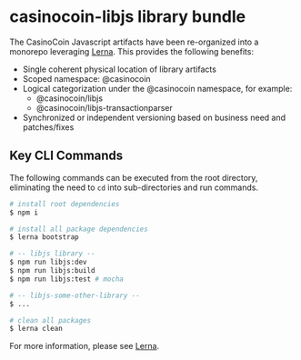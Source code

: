 # casinocoin-libjs library bundle

The CasinoCoin Javascript artifacts have been re-organized into a monorepo leveraging [Lerna](https://github.com/lerna/lerna). This provides the following benefits:

* Single coherent physical location of library artifacts
* Scoped namespace: @casinocoin
* Logical categorization under the @casinocoin namespace, for example:
  * @casinocoin/libjs
  * @casinocoin/libjs-transactionparser
* Synchronized or independent versioning based on business need and patches/fixes

## Key CLI Commands

The following commands can be executed from the root directory, eliminating the need to `cd` into sub-directories and run commands.

```bash
# install root dependencies
$ npm i

# install all package dependencies
$ lerna bootstrap

# -- libjs library --
$ npm run libjs:dev
$ npm run libjs:build
$ npm run libjs:test # mocha

# -- libjs-some-other-library --
$ ...

# clean all packages
$ lerna clean
```

For more information, please see [Lerna](https://github.com/lerna/lerna).